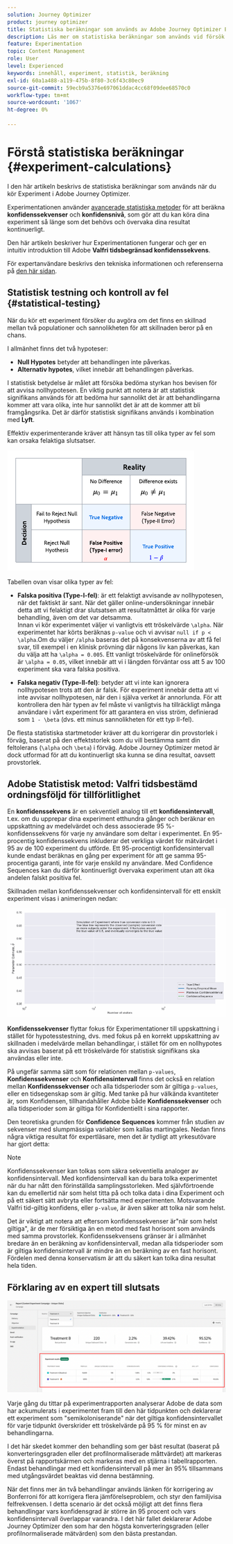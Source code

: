 ```yaml
---
solution: Journey Optimizer
product: journey optimizer
title: Statistiska beräkningar som används av Adobe Journey Optimizer Experimentation
description: Läs mer om statistiska beräkningar som används vid försök
feature: Experimentation
topic: Content Management
role: User
level: Experienced
keywords: innehåll, experiment, statistik, beräkning
exl-id: 60a1a488-a119-475b-8f80-3c6f43c80ec9
source-git-commit: 59ecb9a5376e697061ddac4cc68f09dee68570c0
workflow-type: tm+mt
source-wordcount: '1067'
ht-degree: 0%

---
```


# Förstå statistiska beräkningar {#experiment-calculations}

I den här artikeln beskrivs de statistiska beräkningar som används när du kör Experiment i Adobe Journey Optimizer.

Experimentationen använder [avancerade statistiska metoder](../content-management/assets/confidence_sequence_technical_details.pdf) för att beräkna **konfidenssekvenser** och **konfidensnivå**, som gör att du kan köra dina experiment så länge som det behövs och övervaka dina resultat kontinuerligt.

Den här artikeln beskriver hur Experimentationen fungerar och ger en intuitiv introduktion till Adobe **Valfri tidsbegränsad konfidenssekvens**.

För expertanvändare beskrivs den tekniska informationen och referenserna på [den här sidan](../content-management/assets/confidence_sequence_technical_details.pdf).

## Statistisk testning och kontroll av fel {#statistical-testing}

När du kör ett experiment försöker du avgöra om det finns en skillnad mellan två populationer och sannolikheten för att skillnaden beror på en chans.

I allmänhet finns det två hypoteser:

* **Null Hypotes** betyder att behandlingen inte påverkas.
* **Alternativ hypotes**, vilket innebär att behandlingen påverkas.

I statistisk betydelse är målet att försöka bedöma styrkan hos bevisen för att avvisa nollhypotesen. En viktig punkt att notera är att statistisk signifikans används för att bedöma hur sannolikt det är att behandlingarna kommer att vara olika, inte hur sannolikt det är att de kommer att bli framgångsrika. Det är därför statistisk signifikans används i kombination med **Lyft**.

Effektiv experimenterande kräver att hänsyn tas till olika typer av fel som kan orsaka felaktiga slutsatser.

![](assets/technote_1.png)

Tabellen ovan visar olika typer av fel:

* **Falska positiva (Type-I-fel)**: är ett felaktigt avvisande av nollhypotesen, när det faktiskt är sant. När det gäller online-undersökningar innebär detta att vi felaktigt drar slutsatsen att resultatmåttet är olika för varje behandling, även om det var detsamma.
  </br>Innan vi kör experimentet väljer vi vanligtvis ett tröskelvärde `\alpha`. När experimentet har körts beräknas `p-value` och vi avvisar `null if p < \alpha`.Om du väljer `/alpha` baseras det på konsekvenserna av att få fel svar, till exempel i en klinisk prövning där någons liv kan påverkas, kan du välja att ha `\alpha = 0.005`. Ett vanligt tröskelvärde för onlineförsök är `\alpha = 0.05`, vilket innebär att vi i längden förväntar oss att 5 av 100 experiment ska vara falska positiva.

* **Falska negativ (Type-II-fel)**: betyder att vi inte kan ignorera nollhypotesen trots att den är falsk. För experiment innebär detta att vi inte avvisar nollhypotesen, när den i själva verket är annorlunda. För att kontrollera den här typen av fel måste vi vanligtvis ha tillräckligt många användare i vårt experiment för att garantera en viss ström, definierad som `1 - \beta` (dvs. ett minus sannolikheten för ett typ II-fel).

De flesta statistiska startmetoder kräver att du korrigerar din provstorlek i förväg, baserat på den effektstorlek som du vill bestämma samt din feltolerans (`\alpha` och `\beta`) i förväg. Adobe Journey Optimizer metod är dock utformad för att du kontinuerligt ska kunna se dina resultat, oavsett provstorlek.

## Adobe Statistisk metod: Valfri tidsbestämd ordningsföljd för tillförlitlighet

En **konfidenssekvens** är en sekventiell analog till ett **konfidensintervall**, t.ex. om du upprepar dina experiment etthundra gånger och beräknar en uppskattning av medelvärdet och dess associerade 95 %-konfidenssekvens för varje ny användare som deltar i experimentet. En 95-procentig konfidenssekvens inkluderar det verkliga värdet för mätvärdet i 95 av de 100 experiment du utförde. Ett 95-procentigt konfidensintervall kunde endast beräknas en gång per experiment för att ge samma 95-procentiga garanti, inte för varje enskild ny användare. Med Confidence Sequences kan du därför kontinuerligt övervaka experiment utan att öka andelen falskt positiva fel.

Skillnaden mellan konfidenssekvenser och konfidensintervall för ett enskilt experiment visas i animeringen nedan:

![](assets/technote_2.gif)

**Konfidenssekvenser** flyttar fokus för Experimentationer till uppskattning i stället för hypotesstestning, dvs. med fokus på en korrekt uppskattning av skillnaden i medelvärde mellan behandlingar, i stället för om en nollhypotes ska avvisas baserat på ett tröskelvärde för statistisk signifikans ska användas eller inte.

På ungefär samma sätt som för relationen mellan `p-values`, **Konfidenssekvenser** och **Konfidensintervall** finns det också en relation mellan **Konfidenssekvenser** och alla tidsperioder som är giltiga `p-values`, eller en tidsegenskap som är giltig. Med tanke på hur välkända kvantiteter är, som Konfidensen, tillhandahåller Adobe både **Konfidenssekvenser** och alla tidsperioder som är giltiga för Konfidentiellt i sina rapporter.

Den teoretiska grunden för **Confidence Sequences** kommer från studien av sekvenser med slumpmässiga variabler som kallas martingales. Nedan finns några viktiga resultat för expertläsare, men det är tydligt att yrkesutövare har gjort detta:

>[!NOTE]
>
>Konfidenssekvenser kan tolkas som säkra sekventiella analoger av konfidensintervall. Med konfidensintervall kan du bara tolka experimentet när du har nått den förinställda samplingsstorleken. Med självförtroende kan du emellertid när som helst titta på och tolka data i dina Experiment och på ett säkert sätt avbryta eller fortsätta med experimenten. Motsvarande Valfri tid-giltig konfidens, eller `p-value`, är även säker att tolka när som helst.

Det är viktigt att notera att eftersom konfidenssekvenser är&quot;när som helst giltiga&quot;, är de mer försiktiga än en metod med fast horisont som används med samma provstorlek. Konfidenssekvensens gränser är i allmänhet bredare än en beräkning av konfidensintervall, medan alla tidsperioder som är giltiga konfidensintervall är mindre än en beräkning av en fast horisont. Fördelen med denna konservatism är att du säkert kan tolka dina resultat hela tiden.

## Förklaring av en expert till slutsats

![](assets/experimentation_report_2.png)

Varje gång du tittar på experimentrapporten analyserar Adobe de data som har ackumulerats i experimentet fram till den här tidpunkten och deklarerar ett experiment som &quot;semikoloniserande&quot; när det giltiga konfidensintervallet för varje tidpunkt överskrider ett tröskelvärde på 95 % för minst en av behandlingarna.

I det här skedet kommer den behandling som ger bäst resultat (baserat på konverteringsgraden eller det profilnormaliserade måttvärdet) att markeras överst på rapportskärmen och markeras med en stjärna i tabellrapporten. Endast behandlingar med ett konfidensintervall på mer än 95% tillsammans med utgångsvärdet beaktas vid denna bestämning.

När det finns mer än två behandlingar används länken för korrigering av Bonferroni för att korrigera flera jämförelseproblem, och styr den familjvisa felfrekvensen. I detta scenario är det också möjligt att det finns flera behandlingar vars konfidensgrad är större än 95 procent och vars konfidensintervall överlappar varandra. I det här fallet deklarerar Adobe Journey Optimizer den som har den högsta konverteringsgraden (eller profilnormaliserade mätvärden) som den bästa prestandan.
